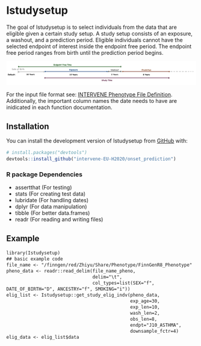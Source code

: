 # Istudysetup

<!-- badges: start -->
<!-- badges: end -->

The goal of Istudysetup is to select individuals from the data that are eligible given a certain study setup.
A study setup consists of an exposure, a washout, and a prediction period. Eligible individuals cannot have the selected endpoint of interest inside the endpoint free period. The endpoint free period ranges from birth until the prediction period begins.

![Study Setup](https://github.com/intervene-EU-H2020/onset_prediction/blob/main/Istudysetup/man/Stuy_setup_schema.png)

For the input file format see: [INTERVENE Phenotype File Definition](https://docs.google.com/document/d/1GbZszpPeyf-hyb0V_YDx828YbM7woh8OBJhvzkEwo2g/edit). Additionally, the important column names the date needs to have are inidicated in each function documentation.

## Installation

You can install the development version of Istudysetup from [GitHub](https://github.com/) with:

``` r
# install.packages("devtools")
devtools::install_github("intervene-EU-H2020/onset_prediction")
```
### R package Dependencies

- assertthat (For testing)
- stats (For creating test data)
- lubridate (For handling dates)
- dplyr (For data manipulation)
- tibble (For better data.frames)
- readr (For reading and writing files)

## Example

```{r example}
library(Istudysetup)
## basic example code
file_name <- "/finngen/red/Zhiyu/Share/Phenotype/FinnGenR8_Phenotype"
pheno_data <- readr::read_delim(file_name_pheno,
                                delim="\t",
                                col_types=list(SEX="f", DATE_OF_BIRTH="D", ANCESTRY="f", SMOKING="i"))
elig_list <- Istudysetup::get_study_elig_indv(pheno_data,
                                              exp_age=30,
                                              exp_len=10,
                                              wash_len=2,
                                              obs_len=8,
                                              endpt="J10_ASTHMA",
                                              downsample_fctr=4)
elig_data <- elig_list$data
```